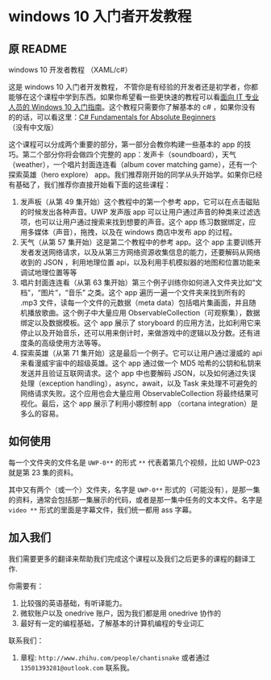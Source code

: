 # windows 10 入门者开发教程

## 原 README
windows 10 开发者教程 （XAML/c#）

这是 windows 10 入门者开发教程， 不管你是有经验的开发者还是初学者，你都能够在这个课程中学到东西。如果你希望看一些更快速的教程可以看[面向 IT 专业人员的 Windows 10 入门指南](https://mva.microsoft.com/zh-cn/training-courses/-it-windows-10--10629)。这个教程只需要你了解基本的 c# ，如果你没有的的话，可以看这里：[C# Fundamentals for Absolute Beginners](https://mva.microsoft.com/en-us/training-courses/c-fundamentals-for-absolute-beginners-8295?l=lQifIGYy_5004984382)（没有中文版）

这个课程可以分成两个重要的部分，第一部分会教你构建一些基本的 app 的技巧。第二个部分你将会做四个完整的 app：发声卡（soundboard），天气（weather），一个唱片封面连连看（album cover matching game），还有一个探索英雄（hero explore） app。我们推荐刚开始的同学从头开始学。如果你已经有基础了，我们推荐你直接开始看下面的这些课程：

1. 发声板（从第 49 集开始）这个教程中的第一个参考 app，它可以在点击磁贴的时候发出各种声音。UWP 发声版 app 可以让用户通过声音的种类来过滤选项，也可以让用户通过搜索来找到想要的声音。这个 app 练习数据绑定，应用多媒体（声音），拖拽，以及在 windows 商店中发布 app 的过程。
2. 天气（从第 57 集开始）这是第二个教程中的参考 app。这个 app 主要训练开发者发送网络请求，以及从第三方网络资源收集信息的能力，还要解码从网络收到的 JSON ，利用地理位置 api，以及利用手机模拟器的地图和位置功能来调试地理位置等等
3. 唱片封面连连看（从第 63 集开始）第三个例子训练你如何进入文件夹比如“文档”，“图片”，“音乐” 之类。这个 app 遍历一遍一个文件夹来找到所有的 .mp3 文件，读每一个文件的元数据（meta data）包括唱片集画面，并且随机播放歌曲。这个例子中大量应用 ObservableCollection（可观察集），数据绑定以及数据模板。这个 app 展示了 storyboard 的应用方法，比如利用它来停止以及开始音乐，还可以用来倒计时，来做游戏中的逻辑以及分数。还有进度条的高级使用方法等等。
4. 探索英雄（从第 71 集开始）这是最后一个例子。它可以让用户通过漫威的 api 来看漫威宇宙中的超级英雄。这个 app 通过做一个 MD5 哈希的公钥和私钥来发送并且验证互联网请求。这个 app 中也要解码 JSON，以及如何通过失误处理（exception handling），async，await，以及 Task 来处理不可避免的网络请求失败。这个应用也会大量应用 ObservableCollection 将最终结果可视化。最后，这个 app 展示了利用小娜控制 app （cortana integration）是多么的容易。

## 如何使用

每一个文件夹的文件名是 `UWP-0**` 的形式 `**` 代表着第几个视频，比如 UWP-023 就是第 23 集的资料。

其中又有两个（或一个）文件夹，名字是 `UWP-0**` 形式的（可能没有），是那一集的资料，通常会包括那一集展示的代码，或者是那一集中任务的文本文件。名字是 `video **` 形式的里面是字幕文件，我们统一都用 ass 字幕。

## 加入我们
我们需要更多的翻译来帮助我们完成这个课程以及我们之后更多的课程的翻译工作.

你需要有：

1. 比较强的英语基础，有听译能力。
2. 微软账户以及 onedrive 账户，因为我们都是用 onedrive 协作的
2. 最好有一定的编程基础，了解基本的计算机编程的专业词汇

联系我们：

1. 章程: `http://www.zhihu.com/people/chantisnake` 或者通过 `13501393281@outlook.com` 联系我。
